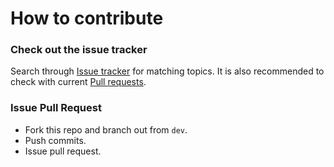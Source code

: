 # How to contribute

### Check out the issue tracker

Search through [Issue tracker](https://github.com/sqfmi/Watchy/issues) for matching topics. It is also recommended to check with current [Pull requests](https://github.com/sqfmi/Watchy/pulls).

### Issue Pull Request

- Fork this repo and branch out from `dev`.
- Push commits.
- Issue pull request.
